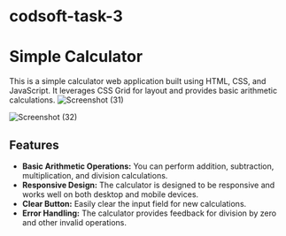 # codsoft-task-3
# Simple Calculator

This is a simple calculator web application built using HTML, CSS, and JavaScript. It leverages CSS Grid for layout and provides basic arithmetic calculations.
![Screenshot (31)](https://github.com/Jivitesh-kanna/codsoft-task-3/assets/93578467/0782aa69-d2a9-43c0-a59c-6a04144ee1b3)


![Screenshot (32)](https://github.com/Jivitesh-kanna/codsoft-task-3/assets/93578467/a2948f2b-4edb-4bc0-b5db-4f451cdb6099)



## Features

- **Basic Arithmetic Operations:** You can perform addition, subtraction, multiplication, and division calculations.
- **Responsive Design:** The calculator is designed to be responsive and works well on both desktop and mobile devices.
- **Clear Button:** Easily clear the input field for new calculations.
- **Error Handling:** The calculator provides feedback for division by zero and other invalid operations.



